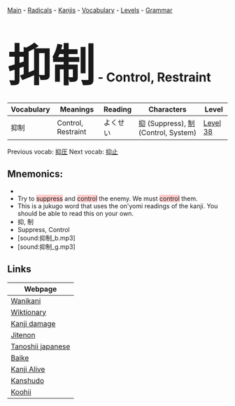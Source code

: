 <style> bigfont {font-size: 100px}</style>
[Main](../README.md) -
[Radicals](../radicals.md) -
[Kanjis](../kanjis.md) -
[Vocabulary](../vocabulary.md) -
[Levels](../levels.md) -
[Grammar](../grammar.md)
# <bigfont> 抑制</bigfont> - Control, Restraint 

| Vocabulary | Meanings | Reading | Characters | Level |
| --- | --- | --- | --- | --- |
| 抑制 | Control, Restraint | よくせい |  [抑](../kanjis/抑.md) (Suppress), [制](../kanjis/制.md) (Control, System) | [Level 38](../levels/wk_level38.md) |

Previous vocab: [抑圧](抑圧.md) Next vocab: [抑止](抑止.md) 

## Mnemonics:

* 
* Try to <span style="background-color:#ffcccb"> suppress</span> and <span style="background-color:#ffcccb"> control</span> the enemy. We must <span style="background-color:#ffcccb"> control</span> them.
* This is a jukugo word that uses the on'yomi readings of the kanji. You should be able to read this on your own.
* 抑, 制
* Suppress, Control
* [sound:抑制_b.mp3]
* [sound:抑制_g.mp3]


## Links 

| Webpage |
| --- |
| [Wanikani          ](https://www.wanikani.com/kanji/抑制) |
| [Wiktionary        ](https://en.wiktionary.org/wiki/抑制) |
| [Kanji damage      ](http://www.kanjidamage.com/kanji/search?utf8=✓&q=抑制) |
| [Jitenon           ](https://jitenon.com/kanji/抑制) |
| [Tanoshii japanese ](https://www.tanoshiijapanese.com/dictionary/kanji.cfm?k=抑制) |
| [Baike             ](https://baike.baidu.com/item/抑制) |
| [Kanji Alive       ](https://app.kanjialive.com/抑制) |
| [Kanshudo          ](https://www.kanshudo.com/searchmn?q=抑制) |
| [Koohii            ](https://kanji.koohii.com/study/kanji/抑制) |
